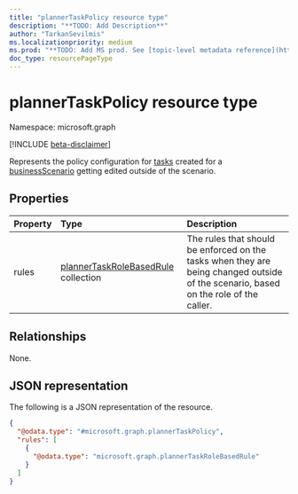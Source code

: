```yaml
---
title: "plannerTaskPolicy resource type"
description: "**TODO: Add Description**"
author: "TarkanSevilmis"
ms.localizationpriority: medium
ms.prod: "**TODO: Add MS prod. See [topic-level metadata reference](https://aka.ms/msgo?pagePath=Document-APIs/Guidelines/Metadata)**"
doc_type: resourcePageType
---
```


# plannerTaskPolicy resource type

Namespace: microsoft.graph

[!INCLUDE [beta-disclaimer](../../includes/beta-disclaimer.md)]

Represents the policy configuration for [tasks](../resources/businessscenariotask.md) created for a [businessScenario](../resources/businessscenario.md) getting edited outside of the scenario.

## Properties
|Property|Type|Description|
|:---|:---|:---|
|rules|[plannerTaskRoleBasedRule](../resources/plannertaskrolebasedrule.md) collection|The rules that should be enforced on the tasks when they are being changed outside of the scenario, based on the role of the caller.|

## Relationships
None.

## JSON representation
The following is a JSON representation of the resource.
<!-- {
  "blockType": "resource",
  "@odata.type": "microsoft.graph.plannerTaskPolicy"
}
-->
``` json
{
  "@odata.type": "#microsoft.graph.plannerTaskPolicy",
  "rules": [
    {
      "@odata.type": "microsoft.graph.plannerTaskRoleBasedRule"
    }
  ]
}
```

